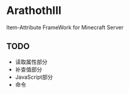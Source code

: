 # ArathothIII

Item-Attribute FrameWork for Minecraft Server

## TODO

+ 读取属性部分
+ 补查值部分
+ JavaScript部分
+ 命令
